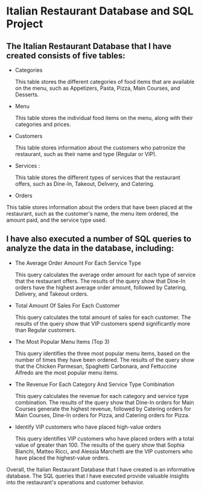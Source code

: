 # Italian Restaurant Database and SQL Project
## The Italian Restaurant Database that I have created consists of five tables:

- Categories

  This table stores the different categories of food items that are available on the menu, such as Appetizers, Pasta, Pizza, Main Courses, and Desserts.

- Menu
  
  This table stores the individual food items on the menu, along with their categories and prices.

- Customers
  
   This table stores information about the customers who patronize the restaurant, such as their name and type (Regular or VIP).

- Services :

  This table stores the different types of services that the restaurant offers, such as Dine-In, Takeout, Delivery, and Catering.

- Orders

 This table stores information about the orders that have been placed at the restaurant, such as the customer's name, the menu item ordered, the amount paid, and the service type used.

## I have also executed a number of SQL queries to analyze the data in the database, including:

- The Average Order Amount For Each Service Type

    This query calculates the average order amount for each type of service that the restaurant offers. The results of the query show that Dine-In orders have the highest average order amount, followed by Catering, Delivery, and Takeout orders.

- Total Amount Of Sales For Each Customer

    This query calculates the total amount of sales for each customer. The results of the query show that VIP customers spend significantly more than Regular customers.

- The Most Popular Menu Items (Top 3)

    This query identifies the three most popular menu items, based on the number of times they have been ordered. The results of the query show that the Chicken Parmesan, Spaghetti Carbonara, and Fettuccine Alfredo are the most popular menu items.

- The Revenue For Each Category And Service Type Combination

    This query calculates the revenue for each category and service type combination. The results of the query show that Dine-In orders for Main Courses generate the highest revenue, followed by Catering orders for Main Courses, Dine-In orders for Pizza, and Catering orders for Pizza.

- Identify VIP customers who have placed high-value orders

    This query identifies VIP customers who have placed orders with a total value of greater than 100. The results of the query show that Sophia Bianchi, Matteo Ricci, and Alessia Marchetti are the VIP customers who have placed the highest-value orders.

Overall, the Italian Restaurant Database that I have created is an informative database. The SQL queries that I have executed provide valuable insights into the restaurant's operations and customer behavior.
